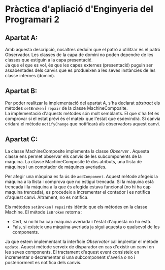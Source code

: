# Pràctica d'apliació d'Enginyeria del Programari 2

## Apartat A:
Amb aquesta descripció, nosaltres deduïm que el patró a utilitzar és el patró Observador. Les classes de la capa de domini no poden dependre de les classes que estiguin a la capa presentació. <br/>
Ja que el que es vol, és que les capes externes (presentació) puguin ser assabentades dels canvis que es produeixen a les seves instàncies de les classe internes (domini). 

## Apartat B:
Per poder realitzar la implementació del apartat A, s'ha declarat _abstract_ els mètodes `setBroken` i `repair` de la classe MachineComposite. <br/> 
La implementació d'aquests mètodes són molt semblants. El que s'ha fet és comprovar si el estat prèvi és el mateix que l'estat que esdevindrà. Si canvia cridarà el mètode `notifyChange` que notificarà als observadors aquest canvi.<br/> 


## Apartat C: 
La classe MachineComposite implementa la classe _Observer_ . Aquesta classe ens permet observar els canvis de les subcomponents de la màquina. La classe MachineComposite té dos atributs, una llista de màquines i un comptador de màquines averiades. <br/>

Per afegir una màquina es fa ús de `addComponent`. Aquest mètode afegeix la màquina a la llista i comprova que no estigui trencada.  Si la màquina està trencada i la màquina a la que és afegida estava funcional (no hi ha cap maquina trencada), es procedeix a incrementar el contador i es notifica d'aquest canvi. Altrament, no es notifica.  <br/>

Els mètodes `setBroken` i `repair`és idéntic que els mètodes en la classe Machine. El métode `isBroken` retorna :
 - Cert, si no hi ha cap maquina averiada i l'estat d'aquesta no ho està.  
 - Fals, si existeix una màquina averiada ja sigui aquesta o qualsevol de les components. 

Ja que estem implementant la interfície _Observator_ cal implentar el métode `update`. Aquest mètode serveix de disparador en cas d'existir un canvi en les seves components. El tractament d'aquest event consisteix en incrementar o decrementar si una subcomponent s'averia o no i posteriorment es notifica dels canvis. 

